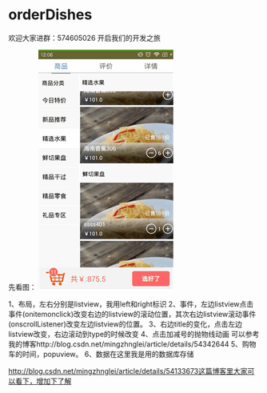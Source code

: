 # orderDishes

 欢迎大家进群：574605026   开启我们的开发之旅

先看图：
<Img src="screen/应用宝动态截屏2017011101.gif"/>

1、布局，左右分别是listview，我用left和right标识
2、事件，左边listview点击事件(onitemonclick)改变右边的listview的滚动位置，其次右边listview滚动事件(onscrollListener)改变左边listview的位置。
3、右边title的变化，点击左边listview改变，右边滚动到type的时候改变
4、点击加减号的抛物线动画  可以参考我的博客http://blog.csdn.net/mingzhnglei/article/details/54342644
5、购物车的时间，popuview。
6、数据在这里我是用的数据库存储


http://blog.csdn.net/mingzhnglei/article/details/54133673这篇博客里大家可以看下，增加下了解
